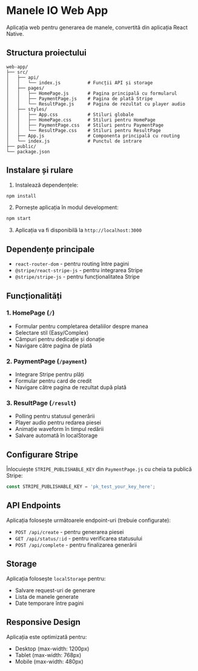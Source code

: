 # Manele IO Web App

Aplicația web pentru generarea de manele, convertită din aplicația React Native.

## Structura proiectului

```
web-app/
├── src/
│   ├── api/
│   │   └── index.js          # Funcții API și storage
│   ├── pages/
│   │   ├── HomePage.js       # Pagina principală cu formularul
│   │   ├── PaymentPage.js    # Pagina de plată Stripe
│   │   └── ResultPage.js     # Pagina de rezultat cu player audio
│   ├── styles/
│   │   ├── App.css           # Stiluri globale
│   │   ├── HomePage.css      # Stiluri pentru HomePage
│   │   ├── PaymentPage.css   # Stiluri pentru PaymentPage
│   │   └── ResultPage.css    # Stiluri pentru ResultPage
│   ├── App.js                # Componenta principală cu routing
│   └── index.js              # Punctul de intrare
├── public/
└── package.json
```

## Instalare și rulare

1. Instalează dependențele:
```bash
npm install
```

2. Pornește aplicația în modul development:
```bash
npm start
```

3. Aplicația va fi disponibilă la `http://localhost:3000`

## Dependențe principale

- `react-router-dom` - pentru routing între pagini
- `@stripe/react-stripe-js` - pentru integrarea Stripe
- `@stripe/stripe-js` - pentru funcționalitatea Stripe

## Funcționalități

### 1. HomePage (`/`)
- Formular pentru completarea detaliilor despre manea
- Selectare stil (Easy/Complex)
- Câmpuri pentru dedicație și donație
- Navigare către pagina de plată

### 2. PaymentPage (`/payment`)
- Integrare Stripe pentru plăți
- Formular pentru card de credit
- Navigare către pagina de rezultat după plată

### 3. ResultPage (`/result`)
- Polling pentru statusul generării
- Player audio pentru redarea piesei
- Animație waveform în timpul redării
- Salvare automată în localStorage

## Configurare Stripe

Înlocuiește `STRIPE_PUBLISHABLE_KEY` din `PaymentPage.js` cu cheia ta publică Stripe:

```javascript
const STRIPE_PUBLISHABLE_KEY = 'pk_test_your_key_here';
```

## API Endpoints

Aplicația folosește următoarele endpoint-uri (trebuie configurate):

- `POST /api/create` - pentru generarea piesei
- `GET /api/status/:id` - pentru verificarea statusului
- `POST /api/complete` - pentru finalizarea generării

## Storage

Aplicația folosește `localStorage` pentru:
- Salvare request-uri de generare
- Lista de manele generate
- Date temporare între pagini

## Responsive Design

Aplicația este optimizată pentru:
- Desktop (max-width: 1200px)
- Tablet (max-width: 768px)
- Mobile (max-width: 480px)

